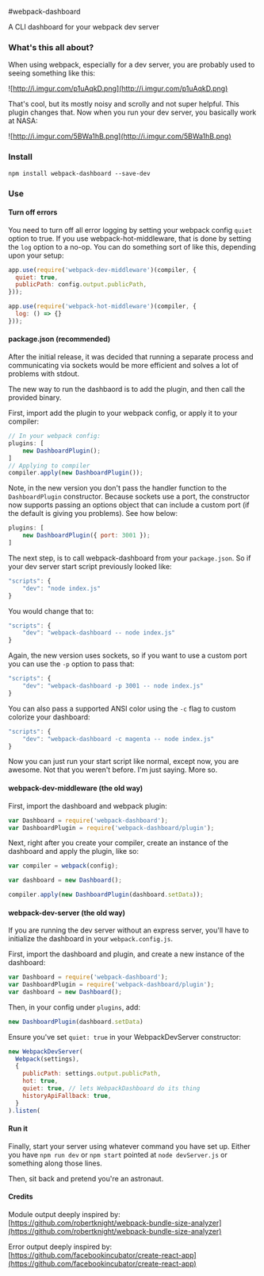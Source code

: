 #webpack-dashboard

A CLI dashboard for your webpack dev server

### What's this all about?

When using webpack, especially for a dev server, you are probably used to seeing something like this:

![http://i.imgur.com/p1uAqkD.png](http://i.imgur.com/p1uAqkD.png)

That's cool, but its mostly noisy and scrolly and not super helpful. This plugin changes that. Now when you run your dev server, you basically work at NASA:

![http://i.imgur.com/5BWa1hB.png](http://i.imgur.com/5BWa1hB.png)

### Install

`npm install webpack-dashboard --save-dev`

### Use

#### Turn off errors

You need to turn off all error logging by setting your webpack config `quiet` option to true. If you use webpack-hot-middleware, that is done by setting the `log` option to a no-op. You can do something sort of like this, depending upon your setup:

```js
app.use(require('webpack-dev-middleware')(compiler, {
  quiet: true,
  publicPath: config.output.publicPath,
}));

app.use(require('webpack-hot-middleware')(compiler, {
  log: () => {}
}));
```

#### package.json (recommended)

After the initial release, it was decided that running a separate process and communicating via sockets would be more efficient and solves a lot of problems with stdout.

The new way to run the dashbaord is to add the plugin, and then call the provided binary.

First, import add the plugin to your webpack config, or apply it to your compiler:

```js
// In your webpack config:
plugins: [
	new DashboardPlugin();
]
// Applying to compiler
compiler.apply(new DashboardPlugin());
```
Note, in the new version you don't pass the handler function to the `DashboardPlugin` constructor. Because sockets use a port, the constructor now supports passing an options object that can include a custom port (if the default is giving you problems). See how below:

```js
plugins: [
	new DashboardPlugin({ port: 3001 });
]
```

The next step, is to call webpack-dashboard from your `package.json`. So if your dev server start script previously looked like:

```js
"scripts": {
	"dev": "node index.js"
}
```

You would change that to:

```js
"scripts": {
	"dev": "webpack-dashboard -- node index.js"
}
```

Again, the new version uses sockets, so if you want to use a custom port you can use the `-p` option to pass that:

```js
"scripts": {
	"dev": "webpack-dashboard -p 3001 -- node index.js"
}
```
You can also pass a supported ANSI color using the `-c` flag to custom colorize your dashboard:

```js
"scripts": {
	"dev": "webpack-dashboard -c magenta -- node index.js"
}
```
Now you can just run your start script like normal, except now, you are awesome. Not that you weren't before. I'm just saying. More so.

#### webpack-dev-middleware (the old way)

First, import the dashboard and webpack plugin:

```js
var Dashboard = require('webpack-dashboard');
var DashboardPlugin = require('webpack-dashboard/plugin');
```

Next, right after you create your compiler, create an instance of the dashboard and apply the plugin, like so:

```js
var compiler = webpack(config);

var dashboard = new Dashboard();

compiler.apply(new DashboardPlugin(dashboard.setData));
```

#### webpack-dev-server (the old way)

If you are running the dev server without an express server, you'll have to initialize the dashboard in your `webpack.config.js`.

First, import the dashboard and plugin, and create a new instance of the dashboard:

```js
var Dashboard = require('webpack-dashboard');
var DashboardPlugin = require('webpack-dashboard/plugin');
var dashboard = new Dashboard();
```

Then, in your config under `plugins`, add:

```js
new DashboardPlugin(dashboard.setData)
```

Ensure you've set `quiet: true` in your WebpackDevServer constructor:

```js
new WebpackDevServer(
  Webpack(settings),
  {
    publicPath: settings.output.publicPath,
    hot: true,
    quiet: true, // lets WebpackDashboard do its thing
    historyApiFallback: true,
  }
).listen(
```

#### Run it

Finally, start your server using whatever command you have set up. Either you have `npm run dev` or `npm start` pointed at `node devServer.js` or something along those lines.

Then, sit back and pretend you're an astronaut.

#### Credits

Module output deeply inspired by: [https://github.com/robertknight/webpack-bundle-size-analyzer](https://github.com/robertknight/webpack-bundle-size-analyzer)

Error output deeply inspired by: [https://github.com/facebookincubator/create-react-app](https://github.com/facebookincubator/create-react-app)
